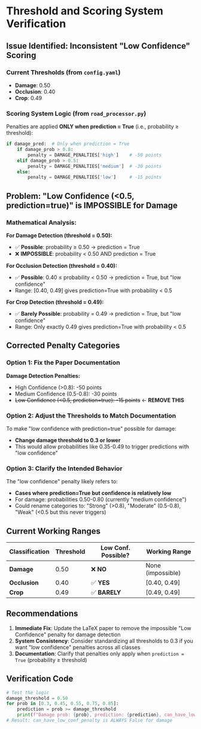# Threshold and Scoring System Verification

## Issue Identified: Inconsistent "Low Confidence" Scoring

### Current Thresholds (from `config.yaml`)
- **Damage**: 0.50
- **Occlusion**: 0.40  
- **Crop**: 0.49

### Scoring System Logic (from `road_processor.py`)
Penalties are applied **ONLY when prediction = True** (i.e., probability ≥ threshold):

```python
if damage_pred:  # Only when prediction = True
    if damage_prob > 0.8:
        penalty = DAMAGE_PENALTIES['high']    # -50 points
    elif damage_prob > 0.5:
        penalty = DAMAGE_PENALTIES['medium']  # -30 points  
    else:
        penalty = DAMAGE_PENALTIES['low']     # -15 points
```

## **Problem: "Low Confidence (<0.5, prediction=true)" is IMPOSSIBLE for Damage**

### Mathematical Analysis:

**For Damage Detection (threshold = 0.50):**
- ✅ **Possible**: probability ≥ 0.50 → prediction = True
- ❌ **IMPOSSIBLE**: probability < 0.50 AND prediction = True

**For Occlusion Detection (threshold = 0.40):**
- ✅ **Possible**: 0.40 ≤ probability < 0.50 → prediction = True, but "low confidence" 
- Range: [0.40, 0.49] gives prediction=True with probability < 0.5

**For Crop Detection (threshold = 0.49):**
- ✅ **Barely Possible**: probability = 0.49 → prediction = True, but "low confidence"
- Range: Only exactly 0.49 gives prediction=True with probability < 0.5

## **Corrected Penalty Categories**

### Option 1: Fix the Paper Documentation
**Damage Detection Penalties:**
- High Confidence (>0.8): -50 points
- Medium Confidence (0.5-0.8): -30 points
- ~~Low Confidence (<0.5, prediction=true): -15 points~~ ← **REMOVE THIS**

### Option 2: Adjust the Thresholds to Match Documentation
To make "low confidence with prediction=true" possible for damage:
- **Change damage threshold to 0.3 or lower**
- This would allow probabilities like 0.35-0.49 to trigger predictions with "low confidence"

### Option 3: Clarify the Intended Behavior
The "low confidence" penalty likely refers to:
- **Cases where prediction=True but confidence is relatively low**
- For damage: probabilities 0.50-0.80 (currently "medium confidence")
- Could rename categories to: "Strong" (>0.8), "Moderate" (0.5-0.8), "Weak" (<0.5 but this never triggers)

## **Current Working Ranges**

| Classification | Threshold | Low Conf. Possible? | Working Range |
|---------------|-----------|-------------------|---------------|
| **Damage** | 0.50 | ❌ **NO** | None (impossible) |
| **Occlusion** | 0.40 | ✅ **YES** | [0.40, 0.49] |  
| **Crop** | 0.49 | ✅ **BARELY** | [0.49, 0.49] |

## **Recommendations**

1. **Immediate Fix**: Update the LaTeX paper to remove the impossible "Low Confidence" penalty for damage detection
2. **System Consistency**: Consider standardizing all thresholds to 0.3 if you want "low confidence" penalties across all classes
3. **Documentation**: Clarify that penalties only apply when `prediction = True` (probability ≥ threshold)

## **Verification Code**
```python
# Test the logic
damage_threshold = 0.50
for prob in [0.3, 0.45, 0.55, 0.75, 0.85]:
    prediction = prob >= damage_threshold
    print(f"Damage prob: {prob}, prediction: {prediction}, can_have_low_conf_penalty: {prediction and prob < 0.5}")
# Result: can_have_low_conf_penalty is ALWAYS False for damage
```

